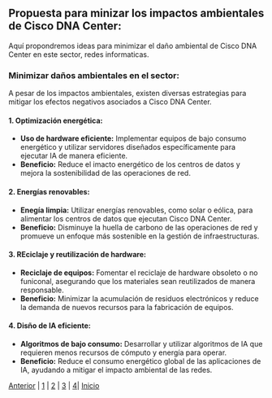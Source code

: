## Propuesta para minizar los impactos ambientales de Cisco DNA Center:
Aquí propondremos ideas para minimizar el daño ambiental de Cisco DNA Center en este sector, redes informaticas.

### Minimizar daños ambientales en el sector:
A pesar de los impactos ambientales, existen diversas estrategias para mitigar los efectos negativos asociados a Cisco DNA Center.

#### 1. Optimización energética:
- **Uso de hardware eficiente:** Implementar equipos de bajo consumo energético y utilizar servidores diseñados específicamente para ejecutar IA de manera eficiente.
- **Beneficio:** Reduce el imacto energético de los centros de datos y mejora la sostenibilidad de las operaciones de red.

#### 2. Energías renovables:
- **Enegía limpia:** Utilizar energías renovables, como solar o eólica, para alimentar los centros de datos que ejecutan Cisco DNA Center.
- **Beneficio:** Disminuye la huella de carbono de las operaciones de red y promueve un enfoque más sostenible en la gestión de infraestructuras.

#### 3. REciclaje y reutilización de hardware:
- **Reciclaje de equipos:** Fomentar el reciclaje de hardware obsoleto o no funiconal, asegurando que los materiales sean reutilizados de manera responsable.
- **Beneficio:** Minimizar la acumulación de residuos electrónicos y reduce la demanda de nuevos recursos para la fabricación de equipos.

#### 4. Disño de IA eficiente:
- **Algoritmos de bajo consumo:** Desarrollar y utilizar algoritmos de IA que requieren menos recursos de cómputo y energía para operar.
- **Beneficio:** Reduce el consumo energético global de las aplicaciones de IA, ayudando a mitigar el impacto ambiental de las redes.


[Anterior](./impactoSector3.md) | [1](./aplicacionesIA3.md) | [2](./impactoAmbiental3.md) | [3](./impactoSector3.md) | [4](./minimizar3.md)| [Inicio](../XARXES.md)